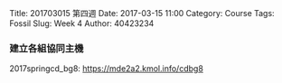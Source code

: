 Title: 201703015 第四週
Date: 2017-03-15 11:00
Category: Course
Tags: Fossil
Slug: Week 4
Author: 40423234

<h3>建立各組協同主機</h3>
<p>2017springcd_bg8: <a href="https://mde2a2.kmol.info/cdbg8">https://mde2a2.kmol.info/cdbg8</a></p>
